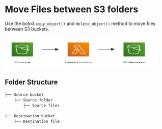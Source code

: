 # Move Files between S3 folders

Use the boto3 ```copy_object()``` and ```delete_object()``` method to move files between S3 buckets.

<p>
    <img src="Screenshots/project.PNG" width="480" height="100" />
</p>

## Folder Structure
```bash
├── Source bucket
    ├── Source folder
        ├── Source files

├── Destination bucket
    ├── Destination file
```
